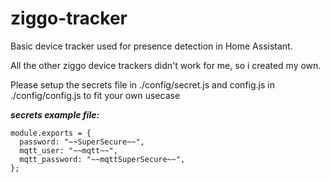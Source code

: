 # ziggo-tracker

Basic device tracker used for presence detection in Home Assistant.

All the other ziggo device trackers didn't work for me, so i created my own.

Please setup the secrets file in ./config/secret.js and config.js in ./config/config.js to fit your own usecase


***secrets example file:***

    module.exports = {
      password: "~~SuperSecure~~",
      mqtt_user: "~~mqtt~~",
      mqtt_password: "~~mqttSuperSecure~~",
    };
